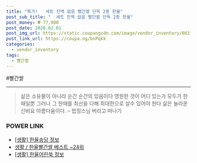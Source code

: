```yaml
--- 
title: "특가!   세트 진액 없음 빨간쌀 단독 2종 한율" 
post_sub_title: "  세트 진액 없음 빨간쌀 단독 2종 한율" 
post_money: ₩ 77,000 
post_date: 2020.02.01 
post_img_url: https://static.coupangcdn.com/image/vendor_inventory/661f/0794e882e8f1dfb4353e70001605d42c24717e63e21bb4f31c780465c984.jpg 
post_link_url: https://coupa.ng/bnPqkk 
categories: 
  - vendor_inventory 
tags: 
  - 빨간쌀 
--- 
```

  #빨간쌀 
<hr> 

> 삶은 소유물이 아니라 순간 순간의 있음이다 영원한 것이 어디 있는가 모두가 한때일뿐 그러나 그 한때를 최선을 다해 최대한으로 살수 있어야 한다 삶은 놀라운 신비요 아름다움이다. – 법정스님 버리고 떠나기 


### POWER LINK

* <a href="https://blog.naver.com/fasyy4321/221770281961" target="_blank"> [생활] 한율송담 정보 </a>
* <a href="https://blog.naver.com/santokki14/221792516133" target="_blank">생활 / 한율빨간쌀 베스트 ~24위</a>
* <a href="https://blog.naver.com/sakai111/221762799830" target="_blank"> [생활] 한율어린쑥 정보 </a>
